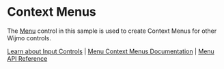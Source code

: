 Context Menus
=============

The [Menu](https://www.grapecity.com/wijmo/api/classes/wijmo_input.menu.html) control in this sample is used to create Context Menus for other Wijmo controls. 

[Learn about Input Controls](https://www.grapecity.com/wijmo/input-controls-javascript) | [Menu Context Menus Documentation](https://www.grapecity.com/wijmo/docs/Topics/Input/Menu/Menu-ContextMenu) | [Menu API Reference](https://www.grapecity.com/wijmo/api/classes/wijmo_input.menu.html)
